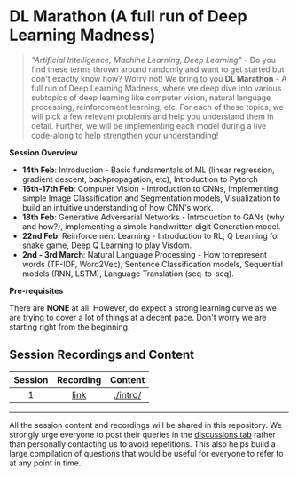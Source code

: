 # DL Marathon (A full run of Deep Learning Madness)

> *"Artificial Intelligence, Machine Learning, Deep Learning"* - Do you find these terms thrown around randomly and want to get started but don't exactly know how? Worry not! We bring to you **DL Marathon** - A full run of Deep Learning Madness, where we deep dive into various subtopics of deep learning like computer vision, natural language processing, reinforcement learning, etc. For each of these topics, we will pick a few relevant problems and help you understand them in detail. Further, we will be implementing each model during a live code-along to help strengthen your understanding!

**Session Overview**

- **14th Feb**: Introduction - Basic fundamentals of ML (linear regression, gradient descent, backpropagation, etc), Introduction to Pytorch
- **16th-17th Feb**: Computer Vision - Introduction to CNNs, Implementing simple Image Classification and Segmentation models, Visualization to build an intuitive understanding of how CNN's work.
- **18th Feb**: Generative Adversarial Networks - Introduction to GANs (why and how?), implementing a simple handwritten digit Generation model.
- **22nd Feb**: Reinforcement Learning - Introduction to RL, Q Learning for snake game, Deep Q Learning to play Visdom.
- **2nd - 3rd March**: Natural Language Processing - How to represent words (TF-IDF, Word2Vec), Sentence Classification models, Sequential models (RNN, LSTM), Language Translation (seq-to-seq).

**Pre-requisites**

There are **NONE** at all. However, do expect a strong learning curve as we are trying to cover a lot of things at a decent pace. Don't worry we are starting right from the beginning.

## Session Recordings and Content

| Session | Recording | Content |
| :------:|:--------------:| :------:|
| 1 | [link](https://drive.google.com/file/d/100KnFhLVJP__Lcg7gsmfygGHAwVswBbH/view?usp=sharing) | [./intro/](https://github.com/analytics-club-iitm/DL-Marathon/tree/main/intro) |

---
All the session content and recordings will be shared in this repository. We strongly urge everyone to post their queries in the [discussions tab](https://github.com/analytics-club-iitm/DL-Marathon/discussions/) rather than personally contacting us to avoid repetitions. This also helps build a large compilation of questions that would be useful for everyone to refer to at any point in time. 